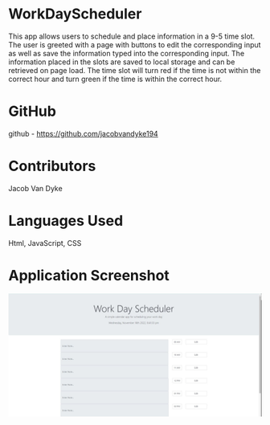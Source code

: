 # WorkDayScheduler
This app allows users to schedule and place information in a 9-5 time slot. The user is greeted with a page with buttons to edit the corresponding input as well as save the information typed into the corresponding input. The information placed in the slots are saved to local storage and can be retrieved on page load. The time slot will turn red if the time is not within the correct hour and turn green if the time is within the correct hour.

# GitHub
github - https://github.com/jacobvandyke194

# Contributors
Jacob Van Dyke

# Languages Used
Html, JavaScript, CSS

# Application Screenshot 

![screenshot](/assets/Screenshot.JPG)

